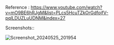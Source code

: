 Reference : https://www.youtube.com/watch?v=mO9BE6hRJgM&list=PLcs5HcuTZkOrGdfojfV-pqlLDUZLuUDNM&index=27


Screenshots:: 

![Screenshot_20240525_201954](https://github.com/AnunitaBiswas/ParallaxEffectCompose/assets/150347870/0abb2f68-8251-4bac-ac95-6844f692333f)
